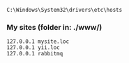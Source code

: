 ```
C:\Windows\System32\drivers\etc\hosts
```

### My sites (folder in: ./www/)
```
127.0.0.1 mysite.loc
127.0.0.1 yii.loc
127.0.0.1 rabbitmq
```

